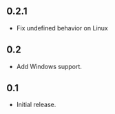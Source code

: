 ## 0.2.1
* Fix undefined behavior on Linux

## 0.2
* Add Windows support.

## 0.1
* Initial release.
